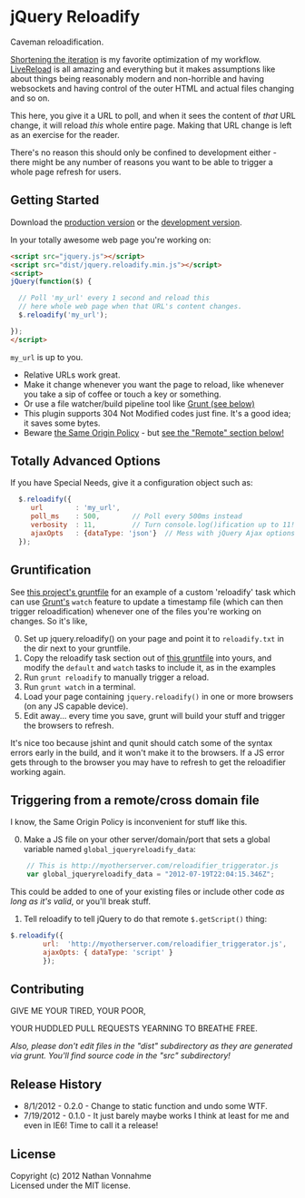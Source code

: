 # jQuery Reloadify

Caveman reloadification.

[Shortening the iteration](http://vimeo.com/36579366) is my favorite optimization of my workflow. [LiveReload](http://livereload.com/) is all amazing and everything but it makes assumptions like about things being reasonably modern and non-horrible and having websockets and having control of the outer HTML and actual files changing and so on.

This here, you give it a URL to poll, and when it sees the content of *that* URL change, it will reload *this* whole entire page. Making that URL change is left as an exercise for the reader.

There's no reason this should only be confined to development either - there might be any number of reasons you want to be able to trigger a whole page refresh for users.

## Getting Started
Download the [production version][min] or the [development version][max].

[min]: https://raw.github.com/n8v/jquery.reloadify/master/dist/jquery.reloadify.min.js
[max]: https://raw.github.com/n8v/jquery.reloadify/master/dist/jquery.reloadify.js

In your totally awesome web page you're working on:

```html
<script src="jquery.js"></script>
<script src="dist/jquery.reloadify.min.js"></script>
<script>
jQuery(function($) {

  // Poll 'my_url' every 1 second and reload this
  // here whole web page when that URL's content changes.
  $.reloadify('my_url'); 

});
</script>
```

`my_url` is up to you. 

- Relative URLs work great.
- Make it change whenever you want the page to reload, like whenever you take a sip of coffee or touch a key or something. 
- Or use a file watcher/build pipeline tool like [Grunt (see below)](#gruntification)
- This plugin supports 304 Not Modified codes just fine. It's a good idea; it saves some bytes. 
- Beware [the Same Origin Policy](http://en.wikipedia.org/wiki/Same_origin_policy) - but [see the "Remote" section below!](#triggering-from-a-remotecross-domain-file)

## Totally Advanced Options

If you have Special Needs, give it a configuration object such as:

```js
  $.reloadify({
     url        : 'my_url',
     poll_ms    : 500,        // Poll every 500ms instead
     verbosity  : 11,         // Turn console.log()ification up to 11!
     ajaxOpts   : {dataType: 'json'}  // Mess with jQuery Ajax options
  });

```

## Gruntification

See [this project's gruntfile](./grunt.js) for an example of a custom 'reloadify' task which can use [Grunt's](https://github.com/cowboy/grunt) `watch` feature to update a timestamp file (which can then trigger reloadification) whenever one of the files you're working on changes. So it's like,

0. Set up jquery.reloadify() on your page and point it to `reloadify.txt` in the dir next to your gruntfile.
1. Copy the reloadify task section out of [this gruntfile](./grunt.js) into yours, and modify the `default` and `watch` tasks to include it, as in the examples
2. Run `grunt reloadify` to manually trigger a reload.
3. Run `grunt watch` in a terminal.
4. Load your page containing `jquery.reloadify()` in one or more browsers (on any JS capable device).
5. Edit away... every time you save, grunt will build your stuff and trigger the browsers to refresh.

It's nice too because jshint and qunit should catch some of the syntax errors early in the build, and it won't make it to the browsers. If a JS error gets through to the browser you may have to refresh to get the reloadifier working again.

## Triggering from a remote/cross domain file

I know, the Same Origin Policy is inconvenient for stuff like this.

0. Make a JS file on your other server/domain/port that sets a global variable named `global_jqueryreloadify_data`:
```js
    // This is http://myotherserver.com/reloadifier_triggerator.js
    var global_jqueryreloadify_data = "2012-07-19T22:04:15.346Z";
```
This could be added to one of your existing files or include other code *as long as it's valid*, or you'll break stuff.

1. Tell reloadify to tell jQuery to do that remote `$.getScript()` thing:
```js
$.reloadify({
		url:  'http://myotherserver.com/reloadifier_triggerator.js',
		ajaxOpts: { dataType: 'script' }
	    });
```


## Contributing

GIVE ME YOUR TIRED, YOUR POOR,

YOUR HUDDLED PULL REQUESTS YEARNING TO BREATHE FREE.

_Also, please don't edit files in the "dist" subdirectory as they are generated via grunt. You'll find source code in the "src" subdirectory!_

## Release History
- 8/1/2012 - 0.2.0 - Change to static function and undo some WTF.
- 7/19/2012 - 0.1.0 - It just barely maybe works I think at least for me and even in IE6! Time to call it a release!

## License
Copyright (c) 2012 Nathan Vonnahme  
Licensed under the MIT license.
